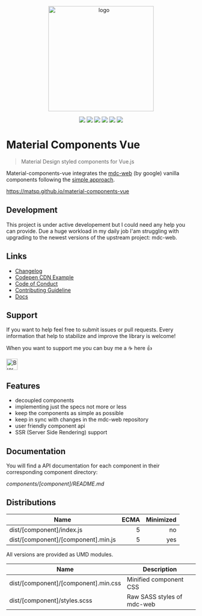 <p align="center">
  <a href="https://matsp.github.io/material-components-vue" target="_blank">
    <img width="280" src="https://raw.githubusercontent.com/matsp/material-components-vue/master/docs/.vuepress/public/assets/images/mcv-hero.png" alt="logo">
  </a>
</p>

<p align="center">
  <a href="https://circleci.com/gh/matsp/material-components-vue"><img src="https://circleci.com/gh/matsp/material-components-vue.svg?style=svg"></a>
  <a href="https://www.npmjs.com/package/material-components-vue"><img src="https://img.shields.io/npm/v/material-components-vue.svg"></a>
  <a href="https://www.npmjs.com/package/material-components-web"><img src="https://img.shields.io/badge/mdc--web-3.2.0-green.svg"></a>
  <a href="https://github.com/matsp/material-components-vue/blob/master/LICENSE"><img src="https://img.shields.io/npm/l/material-components-vue.svg"></a>
  <a href="https://www.npmjs.com/package/material-components-vue"><img src="https://img.shields.io/npm/dt/material-components-vue.svg"></a>
  <a href="https://www.npmjs.com/package/material-components-vue"><img src="https://img.shields.io/npm/dw/material-components-vue.svg"></a>
</p>

# Material Components Vue

> Material Design styled components for Vue.js

Material-components-vue integrates the [mdc-web](https://github.com/material-components/material-components-web) (by google) vanilla components following the [simple approach](https://github.com/material-components/material-components-web/blob/master/docs/integrating-into-frameworks.md#the-simple-approach-wrapping-mdc-web-vanilla-components).

https://matsp.github.io/material-components-vue

## Development

This project is under active developement but I could need any help you can provide. Due a huge workload in my daily job I'am struggling with upgrading to the newest versions
of the upstream project: mdc-web.

## Links

* [Changelog](https://github.com/matsp/material-components-vue/blob/master/CHANGELOG.md)
* [Codepen CDN Example](https://codepen.io/matsp/pen/baxLOx)
* [Code of Conduct](https://github.com/matsp/material-components-vue/blob/master/CODE_OF_CONDUCT.md)
* [Contributing Guideline](https://github.com/matsp/material-components-vue/blob/master/CONTRIBUTING.md)
* [Docs](https://matsp.github.io/material-components-vue)

## Support

If you want to help feel free to submit issues or pull requests. Every information that help to stabilize and improve the library is welcome!

When you want to support me you can buy me a :coffee: here :+1:

<a href="https://www.buymeacoffee.com/udJy54VOU" target="_blank"><img src="https://www.buymeacoffee.com/assets/img/custom_images/orange_img.png" alt="Buy Me A Coffee" style="height: 30px !important;width: auto !important;"></a>

## Features

* decoupled components
* implementing just the specs not more or less
* keep the components as simple as possible
* keep in sync with changes in the mdc-web repository
* user friendly component api
* SSR (Server Side Rendering) support

## Documentation

You will find a API documentation for each component in their corresponding component directory:

*components/[component]/README.md*

## Distributions

| Name | ECMA | Minimized |
|------|-----:|----------:|
| dist/[component]/index.js | 5 | no |
| dist/[component]/[component].min.js | 5 | yes |

All versions are provided as UMD modules.

| Name | Description |
|------|-----------|
| dist/[component]/[component].min.css | Minified component CSS |
| dist/[component]/styles.scss | Raw SASS styles of mdc-web |
